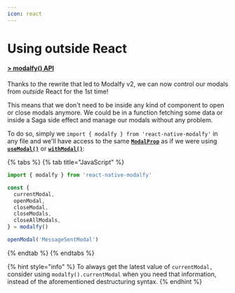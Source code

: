 ```yaml
---
icon: react
---
```


# Using outside React

#### [**> modalfy() API**](../api/modalfy.md)

Thanks to the rewrite that led to Modalfy v2, we can now control our modals from _outside_ React for the 1st time!

This means that we don't need to be inside any kind of component to open or close modals anymore. We could be in a function fetching some data or inside a Saga side effect and manage our modals without any problem.&#x20;

To do so, simply we `import { modalfy } from 'react-native-modalfy'` in any file and we'll have access to the same [**`ModalProp`**](../api/types/modalprop.md) as if we were using [**`useModal()`**](../api/usemodal.md) or [**`withModal()`**](../api/withmodal.md):

{% tabs %}
{% tab title="JavaScript" %}
```javascript
import { modalfy } from 'react-native-modalfy'

const {
  currentModal,
  openModal,
  closeModal,
  closeModals,
  closeAllModals,
} = modalfy()

openModal('MessageSentModal')
```
{% endtab %}
{% endtabs %}

{% hint style="info" %}
To always get the latest value of `currentModal,` consider using `modalfy().currentModal` when you need that information, instead of the aforementioned destructuring syntax.
{% endhint %}

